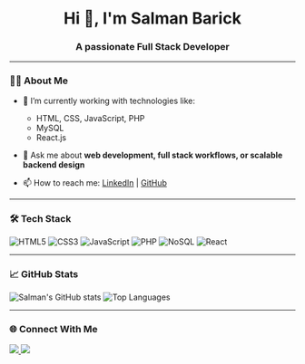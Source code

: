 <h1 align="center">Hi 👋, I'm Salman Barick</h1>
<h3 align="center">A passionate Full Stack Developer</h3>

---

### 🧑‍💻 About Me

- 🌱 I’m currently working with technologies like:
  - HTML, CSS, JavaScript, PHP
  - MySQL
  - React.js

- 💬 Ask me about **web development, full stack workflows, or scalable backend design**

- 📫 How to reach me: [LinkedIn](https://www.linkedin.com/in/salmanbarickm/) | [GitHub](https://github.com/salman-06)

---

### 🛠️ Tech Stack

![HTML5](https://img.shields.io/badge/HTML5-E34F26?style=flat&logo=html5&logoColor=white)
![CSS3](https://img.shields.io/badge/CSS3-1572B6?style=flat&logo=css3&logoColor=white)
![JavaScript](https://img.shields.io/badge/JavaScript-F7DF1E?style=flat&logo=javascript&logoColor=black)
![PHP](https://img.shields.io/badge/PHP-777BB4?style=flat&logo=php&logoColor=white)
![NoSQL](https://img.shields.io/badge/MongoDB-4EA94B?style=flat&logo=mongodb&logoColor=white)
![React](https://img.shields.io/badge/React-61DAFB?style=flat&logo=react&logoColor=black)

---

### 📈 GitHub Stats

<p align="left">
  <img src="https://github-readme-stats.vercel.app/api?username=salman-06&show_icons=true&theme=tokyonight" alt="Salman's GitHub stats" />
  <img src="https://github-readme-stats.vercel.app/api/top-langs/?username=salman-06&layout=compact&theme=tokyonight" alt="Top Languages" />
</p>

---

### 🌐 Connect With Me

<p>
  <a href="https://www.linkedin.com/in/salmanbarickm/" target="_blank">
    <img src="https://img.shields.io/badge/-LinkedIn-blue?style=for-the-badge&logo=linkedin&logoColor=white" />
  </a>
  <a href="https://github.com/salman-06" target="_blank">
    <img src="https://img.shields.io/badge/-GitHub-181717?style=for-the-badge&logo=github&logoColor=white" />
  </a>
</p>
